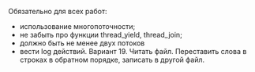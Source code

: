 Обязательно для всех работ:
  - использование многопоточности;
  - не забыть про функции thread_yield, thread_join;
  - должно быть не менее двух потоков
 - вести log действий.
Вариант 19.
Читать файл. Переставить слова в строках в обратном порядке, записать в другой файл.
